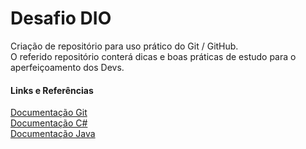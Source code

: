 #  Desafio DIO
Criação de repositório para uso prático do Git / GitHub.<br/>
O referido repositório conterá dicas e boas práticas de estudo para o aperfeiçoamento dos Devs.
#### Links e Referências
[Documentação Git](https://git-scm.com/docs/git/pt_BR)<br/>
[Documentação C#](https://docs.microsoft.com/pt-br/dotnet/csharp/)<br/>
[Documentação Java](https://docs.oracle.com/en/java/javase/17/)<br/>

